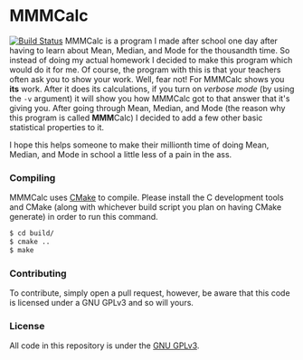 MMMCalc
=======
[![Build Status](https://travis-ci.org/Deathsbreed/MMMCalc.svg?branch=master)](https://travis-ci.org/Deathsbreed/MMMCalc)
MMMCalc is a program I made after school one day after having to learn about Mean, Median, and Mode for the thousandth time. So instead of doing my actual homework I decided to make this program which would do it for me. Of course, the program with this is that your teachers often ask you to show your work. Well, fear not! For MMMCalc shows you **its** work. After it does its calculations, if you turn on _verbose mode_ (by using the `-v` argument) it will show you how MMMCalc got to that answer that it's giving you. After going through Mean, Median, and Mode (the reason why this program is called **MMM**Calc) I decided to add a few other basic statistical properties to it.

I hope this helps someone to make their millionth time of doing Mean, Median, and Mode in school a little less of a pain in the ass.

### Compiling
MMMCalc uses [CMake](http://cmake.org/) to compile. Please install the C development tools and CMake (along with whichever build script you plan on having CMake generate) in order to run this command.
```bash
$ cd build/
$ cmake ..
$ make
```

### Contributing
To contribute, simply open a pull request, however, be aware that this code is licensed under a GNU GPLv3 and so will yours.

### License
All code in this repository is under the [GNU GPLv3](/LICENSE).
